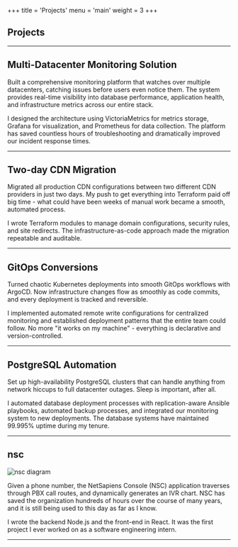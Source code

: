 +++
title = 'Projects'
menu = 'main'
weight = 3
+++

## Projects

---

## Multi-Datacenter Monitoring Solution

Built a comprehensive monitoring platform that watches over multiple datacenters, catching issues before users even notice them. The system provides real-time visibility into database performance, application health, and infrastructure metrics across our entire stack.

I designed the architecture using VictoriaMetrics for metrics storage, Grafana for visualization, and Prometheus for data collection. The platform has saved countless hours of troubleshooting and dramatically improved our incident response times.

---

## Two-day CDN Migration

Migrated all production CDN configurations between two different CDN providers in just two days. My push to get everything into Terraform paid off big time - what could have been weeks of manual work became a smooth, automated process.

I wrote Terraform modules to manage domain configurations, security rules, and site redirects. The infrastructure-as-code approach made the migration repeatable and auditable.

---

## GitOps Conversions

Turned chaotic Kubernetes deployments into smooth GitOps workflows with ArgoCD. Now infrastructure changes flow as smoothly as code commits, and every deployment is tracked and reversible.

I implemented automated remote write configurations for centralized monitoring and established deployment patterns that the entire team could follow. No more "it works on my machine" - everything is declarative and version-controlled.

---

## PostgreSQL Automation

Set up high-availability PostgreSQL clusters that can handle anything from network hiccups to full datacenter outages. Sleep is important, after all.

I automated database deployment processes with replication-aware Ansible playbooks, automated backup processes, and integrated our monitoring system to new deployments. The database systems have maintained 99.995% uptime during my tenure.

---

## nsc

![nsc diagram](/images/nsc.png)

Given a phone number, the NetSapiens Console (NSC) application traverses through PBX call routes, and dynamically generates an IVR chart. NSC has saved the organization hundreds of hours over the course of many years, and it is still being used to this day as far as I know.

I wrote the backend Node.js and the front-end in React. It was the first project I ever worked on as a software engineering intern.

---

